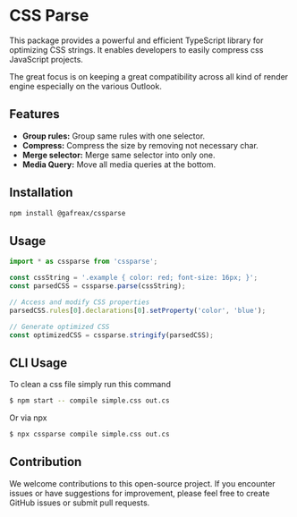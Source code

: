 # CSS Parse

This package provides a powerful and efficient TypeScript library for optimizing CSS strings. It enables developers to easily compress css JavaScript projects.

The great focus is on keeping a great compatibility across all kind of render engine especially on the various Outlook.

## Features
* **Group rules:** Group same rules with one selector.
* **Compress:** Compress the size by removing not necessary char.
* **Merge selector:** Merge same selector into only one.
* **Media Query:** Move all media queries at the bottom.


## Installation

```bash
npm install @gafreax/cssparse
```

## Usage

```typescript
import * as cssparse from 'cssparse';

const cssString = '.example { color: red; font-size: 16px; }';
const parsedCSS = cssparse.parse(cssString);

// Access and modify CSS properties
parsedCSS.rules[0].declarations[0].setProperty('color', 'blue');

// Generate optimized CSS
const optimizedCSS = cssparse.stringify(parsedCSS);
```


## CLI Usage
To clean a css file simply run this command

```bash
$ npm start -- compile simple.css out.cs
```

Or via npx

```bash
$ npx cssparse compile simple.css out.cs
```

## Contribution

We welcome contributions to this open-source project. If you encounter issues or have suggestions for improvement, please feel free to create GitHub issues or submit pull requests.
